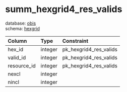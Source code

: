 # summ_hexgrid4_res_valids
database: [obis](../)  
schema: [hexgrid](hexgrid)  

|Column|Type|Constraint|
|:---|:---|:---|
|hex_id|integer|pk_hexgrid4_res_valids |
|valid_id|integer|pk_hexgrid4_res_valids |
|resource_id|integer|pk_hexgrid4_res_valids |
|nexcl|integer||
|nincl|integer||
